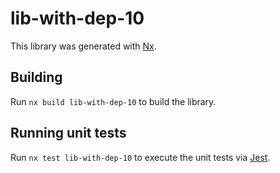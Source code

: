 # lib-with-dep-10

This library was generated with [Nx](https://nx.dev).

## Building

Run `nx build lib-with-dep-10` to build the library.

## Running unit tests

Run `nx test lib-with-dep-10` to execute the unit tests via [Jest](https://jestjs.io).
